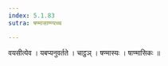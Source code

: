 ```yaml
---
index: 5.1.83
sutra: षण्मासाण्ण्यच्च

---
```

 वयसीत्येव । यबप्यनुवर्तते । चाट्ठञ् । षण्मास्यः । षाण्मासिकः ॥
